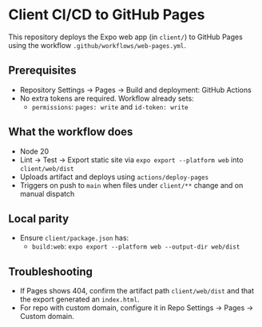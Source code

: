# Client CI/CD to GitHub Pages

This repository deploys the Expo web app (in `client/`) to GitHub Pages using the workflow `.github/workflows/web-pages.yml`.

## Prerequisites

- Repository Settings → Pages → Build and deployment: GitHub Actions
- No extra tokens are required. Workflow already sets:
  - `permissions`: `pages: write` and `id-token: write`

## What the workflow does

- Node 20
- Lint → Test → Export static site via `expo export --platform web` into `client/web/dist`
- Uploads artifact and deploys using `actions/deploy-pages`
- Triggers on push to `main` when files under `client/**` change and on manual dispatch

## Local parity

- Ensure `client/package.json` has:
  - `build:web`: `expo export --platform web --output-dir web/dist`

## Troubleshooting

- If Pages shows 404, confirm the artifact path `client/web/dist` and that the export generated an `index.html`.
- For repo with custom domain, configure it in Repo Settings → Pages → Custom domain.
